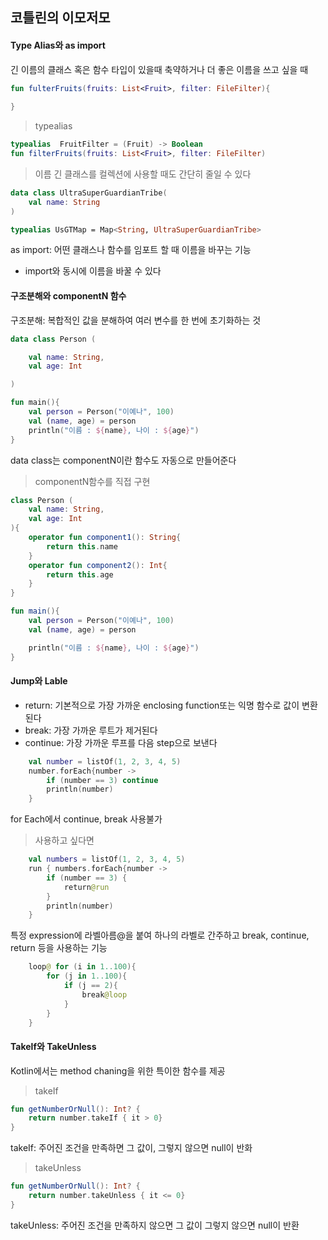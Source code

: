 ## 코틀린의 이모저모

#### Type Alias와 as import

긴 이름의 클래스 혹은 함수 타입이 있을때 축약하거나 더 좋은 이름을 쓰고 싶을 때

```kotlin
fun fulterFruits(fruits: List<Fruit>, filter: FileFilter){
    
}
```

> typealias
```kotlin
typealias  FruitFilter = (Fruit) -> Boolean
fun filterFruits(fruits: List<Fruit>, filter: FileFilter)
```

>이름 긴 클래스를 컬렉션에 사용할 때도 간단히 줄일 수 있다
```kotlin
data class UltraSuperGuardianTribe(
    val name: String
)

typealias UsGTMap = Map<String, UltraSuperGuardianTribe>
```

as import: 어떤 클래스나 함수를 임포트 할 때 이름을 바꾸는 기능

- import와 동시에 이름을 바꿀 수 있다

#### 구조분해와 componentN 함수
        
구조분해: 복합적인 값을 분해하여 여러 변수를 한 번에 초기화하는 것

```kotlin
data class Person (

    val name: String,
    val age: Int

)

fun main(){
    val person = Person("이예나", 100)
    val (name, age) = person
    println("이름 : ${name}, 나이 : ${age}")
}

```
data class는 componentN이란 함수도 자동으로 만들어준다

> componentN함수를 직접 구현
```kotlin
class Person (
    val name: String,
    val age: Int
){
    operator fun component1(): String{
        return this.name
    }
    operator fun component2(): Int{
        return this.age
    }
}

fun main(){
    val person = Person("이예나", 100)
    val (name, age) = person

    println("이름 : ${name}, 나이 : ${age}")
}

```

#### Jump와 Lable

- return: 기본적으로 가장 가까운 enclosing function또는 익명 함수로 값이 변환된다
- break: 가장 가까운 루트가 제거된다
- continue: 가장 가까운 루프를 다음 step으로 보낸다

```kotlin
    val number = listOf(1, 2, 3, 4, 5)
    number.forEach{number ->
        if (number == 3) continue
        println(number)
    }
```
for Each에서 continue, break 사용불가

>사용하고 싶다면
```kotlin
    val numbers = listOf(1, 2, 3, 4, 5)
    run { numbers.forEach{number ->
        if (number == 3) {
            return@run
        }
        println(number)
    }
```


특정 expression에 라벨아름@을 붙여 하나의 라벨로 간주하고 break, continue, return 등을 사용하는 기능

```kotlin
    loop@ for (i in 1..100){
        for (j in 1..100){
            if (j == 2){
                break@loop
            }
        }
    }
```

#### Takelf와 TakeUnless

Kotlin에서는 method chaning을 위한 특이한 함수를 제공

> takeIf
```kotlin
fun getNumberOrNull(): Int? {
    return number.takeIf { it > 0}
}
```

takeIf: 주어진 조건을 만족하면 그 값이, 그렇지 않으면 null이 반화

>takeUnless
```kotlin
fun getNumberOrNull(): Int? {
    return number.takeUnless { it <= 0}
}
```

takeUnless: 주어진 조건을 만족하지 않으면 그 값이 그렇지 않으면 null이 반환
